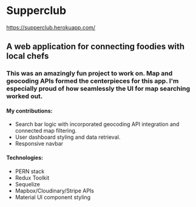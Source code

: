 # Supperclub

https://supperclub.herokuapp.com/

## A web application for connecting foodies with local chefs

### This was an amazingly fun project to work on. Map and geocoding APIs formed the centerpieces for this app. I'm especially proud of how seamlessly the UI for map searching worked out.

#### My contributions:
+ Search bar logic with incorporated geocoding API integration and connected map filtering.
+ User dashboard styling and data retrieval.
+ Responsive navbar

#### Technologies:
+ PERN stack
+ Redux Toolkit
+ Sequelize
+ Mapbox/Cloudinary/Stripe APIs
+ Material UI component styling

